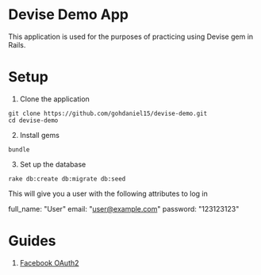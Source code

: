 # Devise Demo App

This application is used for the purposes of practicing using Devise gem in
Rails.

# Setup

1. Clone the application
```
git clone https://github.com/gohdaniel15/devise-demo.git
cd devise-demo
```

2. Install gems
```
bundle
```

3. Set up the database
```
rake db:create db:migrate db:seed
```

This will give you a user with the following attributes to log in

full_name: "User"
email: "user@example.com"
password: "123123123"

# Guides

1. [Facebook OAuth2](https://gist.github.com/gohdaniel15/141f857dbca0e75b3908424de9ee6978)
